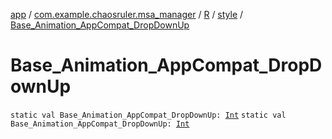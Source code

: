 [app](../../../index.md) / [com.example.chaosruler.msa_manager](../../index.md) / [R](../index.md) / [style](index.md) / [Base_Animation_AppCompat_DropDownUp](.)

# Base_Animation_AppCompat_DropDownUp

`static val Base_Animation_AppCompat_DropDownUp: `[`Int`](https://kotlinlang.org/api/latest/jvm/stdlib/kotlin/-int/index.html)
`static val Base_Animation_AppCompat_DropDownUp: `[`Int`](https://kotlinlang.org/api/latest/jvm/stdlib/kotlin/-int/index.html)